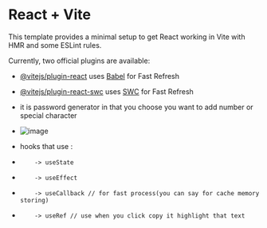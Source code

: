 # React + Vite

This template provides a minimal setup to get React working in Vite with HMR and some ESLint rules.

Currently, two official plugins are available:

- [@vitejs/plugin-react](https://github.com/vitejs/vite-plugin-react/blob/main/packages/plugin-react/README.md) uses [Babel](https://babeljs.io/) for Fast Refresh
- [@vitejs/plugin-react-swc](https://github.com/vitejs/vite-plugin-react-swc) uses [SWC](https://swc.rs/) for Fast Refresh

- it is password generator in that you choose you want to add number or special character 
- ![image](https://github.com/Tushar75R/small-react-project/assets/118656295/48bdc6c8-9a0e-453a-9982-5bfeb7c35c8f)
- hooks that use :
-         -> useState
-         -> useEffect
-         -> useCallback // for fast process(you can say for cache memory storing)
-         -> useRef // use when you click copy it highlight that text
